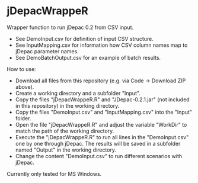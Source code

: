 # jDepacWrappeR
Wrapper function to run jDepac 0.2 from CSV input.
 - See DemoInput.csv for definition of input CSV structure.
 - See InputMapping.csv for information how CSV column names map to jDepac parameter names.
 - See DemoBatchOutput.csv for an example of batch results.
 
 How to use:
  - Download all files from this repository (e.g. via Code -> Download ZIP above).
  - Create a working directory and a subfolder "Input".
  - Copy the files "jDepacWrappeR.R" and "JDepac-0.2.1.jar" (not included in this repository) in the working directory.
  - Copy the files "DemoInput.csv" and "InputMapping.csv" into the "Input" folder.
  - Open the file "jDepacWrappeR.R" and adjust the variable "WorkDir" to match the path of the working directory.
  - Execute the "jDepacWrappeR.R" to run all lines in the "DemoInput.csv" one by one through jDepac. The results will be saved in a subfolder named "Output" in the working directory.
  - Change the content "DemoInput.csv" to run different scenarios with jDepac.
 

Currently only tested for MS Windows.
